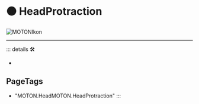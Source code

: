 # 🟠 <motor>HeadProtraction</motor>

![MOTONIkon](/Ikon/Motor_Ikon.png)

---

<!-- =================================================== -->
<!-- =================================================== -->
<!-- =================================================== -->
<!-- =================================================== -->
<!-- =================================================== -->
::: details 🛠

-

<h2>PageTags</h2>

- "MOTON.HeadMOTON.HeadProtraction"
:::

